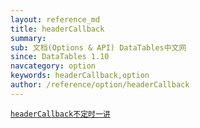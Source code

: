 ```yaml
---
layout: reference_md
title: headerCallback
summary: 
sub: 文档(Options & API) DataTables中文网
since: DataTables 1.10
navcategory: option
keywords: headerCallback,option
author: /reference/option/headerCallback
---
```


<a href="{{ site.wlan_url }}/manual/daily/2016/08/29/option-headerCallback.html" >
    <code class="option">headerCallback<span>不定时一讲</span></code>
</a>